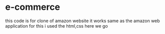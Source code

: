 # e-commerce
this code is for clone of amazon website it works same as the amazon web application for this i used the html,css here we go  
